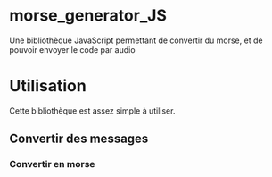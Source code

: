 # morse_generator_JS
Une bibliothèque JavaScript permettant de convertir du morse, et de pouvoir envoyer le code par audio

# Utilisation
Cette bibliothèque est assez simple à utiliser.
## Convertir des messages
### Convertir en morse

